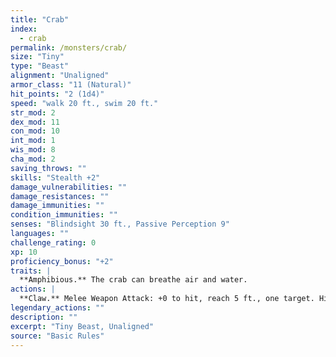 ```yaml
---
title: "Crab"
index:
  - crab
permalink: /monsters/crab/
size: "Tiny"
type: "Beast"
alignment: "Unaligned"
armor_class: "11 (Natural)"
hit_points: "2 (1d4)"
speed: "walk 20 ft., swim 20 ft."
str_mod: 2
dex_mod: 11
con_mod: 10
int_mod: 1
wis_mod: 8
cha_mod: 2
saving_throws: ""
skills: "Stealth +2"
damage_vulnerabilities: ""
damage_resistances: ""
damage_immunities: ""
condition_immunities: ""
senses: "Blindsight 30 ft., Passive Perception 9"
languages: ""
challenge_rating: 0
xp: 10
proficiency_bonus: "+2"
traits: |
  **Amphibious.** The crab can breathe air and water.
actions: |
  **Claw.** Melee Weapon Attack: +0 to hit, reach 5 ft., one target. Hit: 1 bludgeoning damage.  
legendary_actions: ""
description: ""
excerpt: "Tiny Beast, Unaligned"
source: "Basic Rules"
---
```

